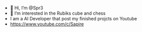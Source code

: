 - 👋 Hi, I’m @Spr3
- 👀 I’m interested in the Rubiks cube and chess
- I am a AI Developer that post my finished projcts on Youtube
- https://www.youtube.com/c/Sapire
<!---
Spr3/Spr3 is a ✨ special ✨ repository because its `README.md` (this file) appears on your GitHub profile.
You can click the Preview link to take a look at your changes.
--->
